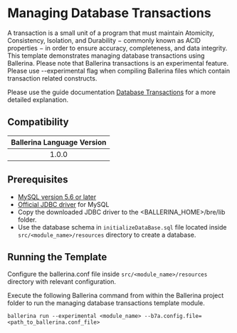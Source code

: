 # Managing Database Transactions

A transaction is a small unit of a program that must maintain Atomicity, Consistency, Isolation, and Durability − commonly known as ACID properties − in order to ensure accuracy, completeness, and data integrity. This template demonstrates managing database transactions using Ballerina. Please note that Ballerina transactions is an experimental feature. Please use --experimental flag when compiling Ballerina files which contain transaction related constructs.

Please use the guide documentation [Database Transactions](https://github.com/wso2/ballerina-integrator/tree/master/docs/learn/guides/database-integrations/managing-database-transactions) for a more detailed explanation.

## Compatibility
| Ballerina Language Version  | 
|:---------------------------:|
|  1.0.0                     |

## Prerequisites
* [MySQL version 5.6 or later](https://www.mysql.com/downloads/)
* [Official JDBC driver](https://dev.mysql.com/downloads/connector/j/) for MySQL
* Copy the downloaded JDBC driver to the <BALLERINA_HOME>/bre/lib folder.
* Use the database schema in `initializeDataBase.sql` file located inside `src/<module_name>/resources` directory to create a database.

## Running the Template
Configure the ballerina.conf file inside `src/<module_name>/resources` directory with relevant configuration.

Execute the following Ballerina command from within the Ballerina project folder to run the managing database transactions template module.
```ballerina    
ballerina run --experimental <module_name> --b7a.config.file=<path_to_ballerina.conf_file>
```

